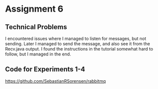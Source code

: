# Assignment 6

## Technical Problems

I encountered issues where I managed to listen for messages, but not sending. Later I managed to send the message, and also see it from the Recv.java output. I found the instructions in the tutorial somewhat hard to follow, but I managed in the end.

## Code for Experiments 1-4

https://github.com/SebastianRSorensen/rabbitmq
